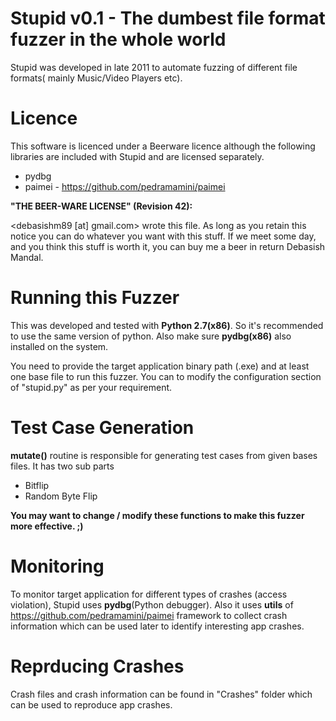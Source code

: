 Stupid v0.1 - The dumbest file format fuzzer in the whole world
===============================================================
Stupid was developed in late 2011 to automate fuzzing of different file formats( mainly Music/Video Players etc).

Licence
=======
This software is licenced under a Beerware licence although the following libraries are included with Stupid and are licensed separately.

- pydbg
- paimei - https://github.com/pedramamini/paimei


**"THE BEER-WARE LICENSE" (Revision 42):**

<debasishm89 [at] gmail.com> wrote this file. As long as you retain this notice you can do whatever you want with this stuff. If we meet some day, and you think this stuff is worth it, you can buy me a beer in return Debasish Mandal.


Running this Fuzzer
===================
This was developed and tested with **Python 2.7(x86)**. So it's recommended to use the same version of python. Also make sure **pydbg(x86)** also installed on the system. 

You need to provide the target application binary path (.exe) and at least one base file to run this fuzzer. You can to modify the configuration section of "stupid.py" as per your requirement.

Test Case Generation
====================
**mutate()** routine is responsible for generating test cases from given bases files. It has two sub parts

- Bitflip 
- Random Byte Flip

**You may want to change / modify these functions to make this fuzzer more effective. ;)**

Monitoring
==========
To monitor target application for different types of crashes (access violation), Stupid uses **pydbg**(Python debugger). Also it uses **utils** of https://github.com/pedramamini/paimei framework to collect crash information which can be used later to identify interesting app crashes.

Reprducing Crashes
==================

Crash files and crash information can be found in "Crashes" folder which can be used to reproduce app crashes.